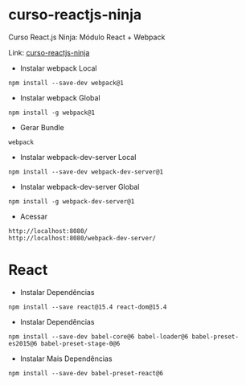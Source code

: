 # curso-reactjs-ninja

Curso React.js Ninja: Módulo React + Webpack

Link: [curso-reactjs-ninja](https://github.com/da2k/curso-reactjs-ninja)

- Instalar webpack Local

```npm
npm install --save-dev webpack@1
```

- Instalar webpack Global

```npm
npm install -g webpack@1
```

- Gerar Bundle

```npm
webpack
```

- Instalar webpack-dev-server Local

```npm
npm install --save-dev webpack-dev-server@1
```

- Instalar webpack-dev-server Global

```npm
npm install -g webpack-dev-server@1
```

- Acessar

```
http://localhost:8080/
http://localhost:8080/webpack-dev-server/
```

# React

- Instalar Dependências

```npm
npm install --save react@15.4 react-dom@15.4
```

- Instalar Dependências

```npm
npm install --save-dev babel-core@6 babel-loader@6 babel-preset-es2015@6 babel-preset-stage-0@6
```

- Instalar Mais Dependências

```npm
npm install --save-dev babel-preset-react@6
```
